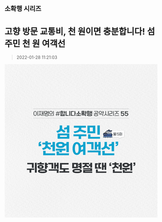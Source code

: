 ## 소확행 시리즈
# 고향 방문 교통비, 천 원이면 충분합니다! 섬 주민 천 원 여객선
> 2022-01-28 11:21:03

![고향 방문 교통비, 천 원이면 충분합니다! 섬 주민 천 원 여객선](./220128240879.png)